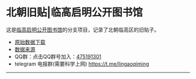 # 北朝旧贴|临高启明公开图书馆

这是[临高启明公开图书馆](https://lgqm.halu.lu/)的分支项目，记录了北朝临高区的旧贴子。

- [原始数据下载](https://mirrors.tuna.tsinghua.edu.cn/osdn/users/26/26340/%E5%8C%97%E6%9C%9D%E8%AE%BA%E5%9D%9B%E4%B8%B4%E9%AB%98%E7%89%88%E6%89%80%E6%9C%89%E8%B4%B4%E5%AD%90.zip)
- [数据来源](https://lgqm.gq/thread-1722-1-1.html)
- QQ群：点击QQ群号加入：[475191301](https://jq.qq.com/?_wv=1027&k=5o3GCYt)
- telegram 电报群(需要科学上网) https://t.me/lingaoqiming

---------

